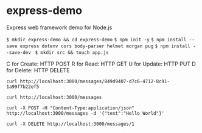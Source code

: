 # express-demo
Express web framework demo for Node.js

`$ mkdir express-demo && cd express-demo`
`$ npm init -y`
`$ npm install --save express dotenv cors body-parser helmet morgan pug`
`$ npm install --save-dev `
`$ mkdir src && touch app.js`

C for Create: HTTP POST
R for Read: HTTP GET
U for Update: HTTP PUT
D for Delete: HTTP DELETE

`curl http://localhost:3000/messages/849d9407-d7c6-4712-8c91-1a99f7b22ef5`

`curl http://localhost:3000/messages`

`curl -X POST -H "Content-Type:application/json" http://localhost:3000/messages -d '{"text":"Hello World"}'`

`curl -X DELETE http://localhost:3000/messages/1`

